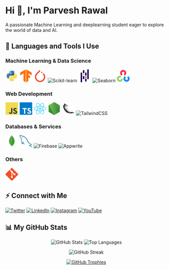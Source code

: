 # Hi 👋, I'm Parvesh Rawal

A passionate Machine Learning and deeplearning student eager to explore the world of data and AI.

## 🚀 Languages and Tools I Use

### Machine Learning & Data Science

<img src="https://raw.githubusercontent.com/devicons/devicon/master/icons/python/python-original.svg" alt="Python" width="40" height="40"/> <img src="https://raw.githubusercontent.com/devicons/devicon/master/icons/tensorflow/tensorflow-original.svg" alt="TensorFlow" width="40" height="40"/> <img src="https://raw.githubusercontent.com/devicons/devicon/master/icons/pytorch/pytorch-original.svg" alt="PyTorch" width="40" height="40"/> <img src="https://upload.wikimedia.org/wikipedia/commons/0/05/Scikit_learn_logo_small.svg" alt="Scikit-learn" width="40" height="40"/> <img src="https://raw.githubusercontent.com/devicons/devicon/master/icons/pandas/pandas-original.svg" alt="Pandas" width="40" height="40"/> <img src="https://seaborn.pydata.org/_static/logo-wide-lightbg.svg" alt="Seaborn" width="40" height="40"/> <img src="https://raw.githubusercontent.com/devicons/devicon/master/icons/opencv/opencv-original.svg" alt="OpenCV" width="40" height="40"/>

### Web Development

<img src="https://raw.githubusercontent.com/devicons/devicon/master/icons/javascript/javascript-original.svg" alt="JavaScript" width="40" height="40"/> <img src="https://raw.githubusercontent.com/devicons/devicon/master/icons/typescript/typescript-original.svg" alt="TypeScript" width="40" height="40"/> <img src="https://raw.githubusercontent.com/devicons/devicon/master/icons/react/react-original.svg" alt="React" width="40" height="40"/> <img src="https://raw.githubusercontent.com/devicons/devicon/master/icons/nodejs/nodejs-original.svg" alt="Node.js" width="40" height="40"/> <img src="https://raw.githubusercontent.com/devicons/devicon/master/icons/flask/flask-original.svg" alt="Flask" width="40" height="40"/> <img src="https://www.vectorlogo.zone/logos/tailwindcss/tailwindcss-icon.svg" alt="TailwindCSS" width="40" height="40"/>

### Databases & Services

<img src="https://raw.githubusercontent.com/devicons/devicon/master/icons/mongodb/mongodb-original.svg" alt="MongoDB" width="40" height="40"/> <img src="https://raw.githubusercontent.com/devicons/devicon/master/icons/mysql/mysql-original.svg" alt="MySQL" width="40" height="40"/> <img src="https://www.vectorlogo.zone/logos/firebase/firebase-icon.svg" alt="Firebase" width="40" height="40"/> <img src="https://www.vectorlogo.zone/logos/appwriteio/appwriteio-icon.svg" alt="Appwrite" width="40" height="40"/>

### Others

<img src="https://raw.githubusercontent.com/devicons/devicon/master/icons/git/git-original.svg" alt="Git" width="40" height="40"/>

## ⚡️ Connect with Me

[![Twitter](https://img.shields.io/badge/Twitter-1DA1F2?style=for-the-badge&logo=twitter&logoColor=white)](https://twitter.com/AniketKuma17903) [![LinkedIn](https://img.shields.io/badge/LinkedIn-0077B5?style=for-the-badge&logo=linkedin&logoColor=white)](https://www.linkedin.com/in/aniket-kumar-59764025b/) [![Instagram](https://img.shields.io/badge/Instagram-E4405F?style=for-the-badge&logo=instagram&logoColor=white)](https://www.instagram.com/threatthriver) [![YouTube](https://img.shields.io/badge/YouTube-FF0000?style=for-the-badge&logo=youtube&logoColor=white)](https://www.youtube.com/@threatthriver)

## 📊 My GitHub Stats

<p align="center">
  <img src="https://github-readme-stats.vercel.app/api?username=Parveshiiii&show_icons=true&locale=en" alt="GitHub Stats" />
  <img src="https://github-readme-stats.vercel.app/api/top-langs?username=Parveshiiii&show_icons=true&locale=en&layout=compact" alt="Top Languages" />
</p>

<p align="center">
  <img src="https://github-readme-streak-stats.herokuapp.com/?user=Parveshiiii" alt="GitHub Streak" />
</p>

<p align="center">
  <a href="https://github.com/ryo-ma/github-profile-trophy">
    <img src="https://github-profile-trophy.vercel.app/?username=Parveshiiii" alt="GitHub Trophies" />
  </a>
</p>

